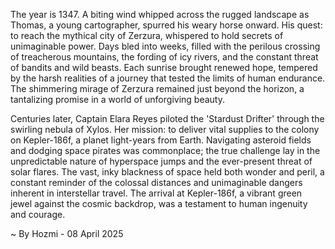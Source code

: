 
The year is 1347.  A biting wind whipped across the rugged landscape as Thomas, a young cartographer, spurred his weary horse onward.  His quest: to reach the mythical city of Zerzura, whispered to hold secrets of unimaginable power.  Days bled into weeks, filled with the perilous crossing of treacherous mountains, the fording of icy rivers, and the constant threat of bandits and wild beasts.  Each sunrise brought renewed hope, tempered by the harsh realities of a journey that tested the limits of human endurance. The shimmering mirage of Zerzura remained just beyond the horizon, a tantalizing promise in a world of unforgiving beauty.


Centuries later, Captain Elara Reyes piloted the 'Stardust Drifter' through the swirling nebula of Xylos.  Her mission: to deliver vital supplies to the colony on Kepler-186f, a planet light-years from Earth.  Navigating asteroid fields and dodging space pirates was commonplace; the true challenge lay in the unpredictable nature of hyperspace jumps and the ever-present threat of solar flares. The vast, inky blackness of space held both wonder and peril, a constant reminder of the colossal distances and unimaginable dangers inherent in interstellar travel.  The arrival at Kepler-186f, a vibrant green jewel against the cosmic backdrop, was a testament to human ingenuity and courage.

~ By Hozmi - 08 April 2025
